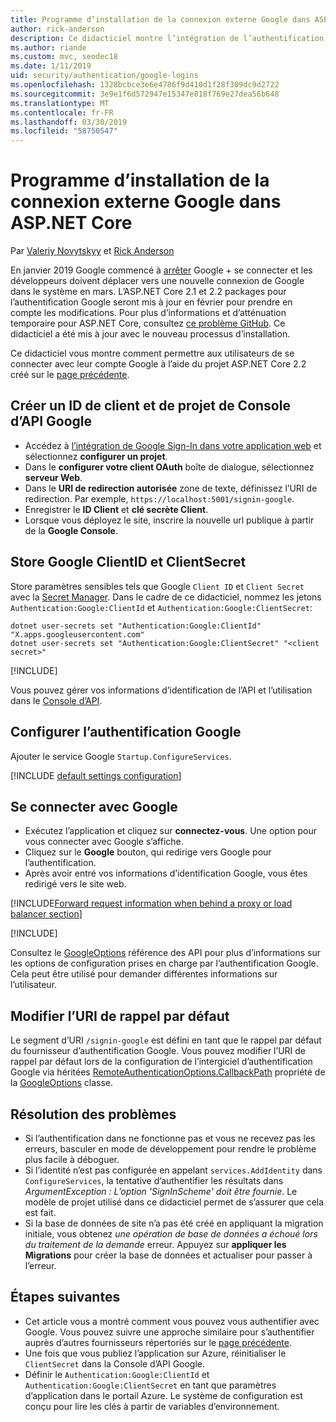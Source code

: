 ```yaml
---
title: Programme d’installation de la connexion externe Google dans ASP.NET Core
author: rick-anderson
description: Ce didacticiel montre l’intégration de l’authentification d’utilisateur de compte Google dans une application ASP.NET Core existante.
ms.author: riande
ms.custom: mvc, seodec18
ms.date: 1/11/2019
uid: security/authentication/google-logins
ms.openlocfilehash: 1328bcbce3e6e4786f9d410d1f28f309dc9d2722
ms.sourcegitcommit: 3e9e1f6d572947e15347e818f769e27dea56b648
ms.translationtype: MT
ms.contentlocale: fr-FR
ms.lasthandoff: 03/30/2019
ms.locfileid: "58750547"
---
```

# <a name="google-external-login-setup-in-aspnet-core"></a>Programme d’installation de la connexion externe Google dans ASP.NET Core

Par [Valeriy Novytskyy](https://github.com/01binary) et [Rick Anderson](https://twitter.com/RickAndMSFT)

En janvier 2019 Google commencé à [arrêter](https://developers.google.com/+/api-shutdown) Google + se connecter et les développeurs doivent déplacer vers une nouvelle connexion de Google dans le système en mars. L’ASP.NET Core 2.1 et 2.2 packages pour l’authentification Google seront mis à jour en février pour prendre en compte les modifications. Pour plus d’informations et d’atténuation temporaire pour ASP.NET Core, consultez [ce problème GitHub](https://github.com/aspnet/AspNetCore/issues/6486). Ce didacticiel a été mis à jour avec le nouveau processus d’installation.

Ce didacticiel vous montre comment permettre aux utilisateurs de se connecter avec leur compte Google à l’aide du projet ASP.NET Core 2.2 créé sur le [page précédente](xref:security/authentication/social/index).

## <a name="create-a-google-api-console-project-and-client-id"></a>Créer un ID de client et de projet de Console d’API Google

* Accédez à [l’intégration de Google Sign-In dans votre application web](https://developers.google.com/identity/sign-in/web/devconsole-project) et sélectionnez **configurer un projet**.
* Dans le **configurer votre client OAuth** boîte de dialogue, sélectionnez **serveur Web**.
* Dans le **URI de redirection autorisée** zone de texte, définissez l’URI de redirection. Par exemple, `https://localhost:5001/signin-google`.
* Enregistrer le **ID Client** et **clé secrète Client**.
* Lorsque vous déployez le site, inscrire la nouvelle url publique à partir de la **Google Console**.

## <a name="store-google-clientid-and-clientsecret"></a>Store Google ClientID et ClientSecret

Store paramètres sensibles tels que Google `Client ID` et `Client Secret` avec la [Secret Manager](xref:security/app-secrets). Dans le cadre de ce didacticiel, nommez les jetons `Authentication:Google:ClientId` et `Authentication:Google:ClientSecret`:

```console
dotnet user-secrets set "Authentication:Google:ClientId" "X.apps.googleusercontent.com"
dotnet user-secrets set "Authentication:Google:ClientSecret" "<client secret>"
```

[!INCLUDE[](~/includes/environmentVarableColon.md)]

Vous pouvez gérer vos informations d’identification de l’API et l’utilisation dans le [Console d’API](https://console.developers.google.com/apis/dashboard).

## <a name="configure-google-authentication"></a>Configurer l’authentification Google

Ajouter le service Google `Startup.ConfigureServices`.

[!INCLUDE [default settings configuration](includes/default-settings2-2.md)]

## <a name="sign-in-with-google"></a>Se connecter avec Google

* Exécutez l’application et cliquez sur **connectez-vous**. Une option pour vous connecter avec Google s’affiche.
* Cliquez sur le **Google** bouton, qui redirige vers Google pour l’authentification.
* Après avoir entré vos informations d’identification Google, vous êtes redirigé vers le site web.

[!INCLUDE[Forward request information when behind a proxy or load balancer section](includes/forwarded-headers-middleware.md)]

[!INCLUDE[](includes/chain-auth-providers.md)]

Consultez le [GoogleOptions](/dotnet/api/microsoft.aspnetcore.authentication.google.googleoptions) référence des API pour plus d’informations sur les options de configuration prises en charge par l’authentification Google. Cela peut être utilisé pour demander différentes informations sur l’utilisateur.

## <a name="change-the-default-callback-uri"></a>Modifier l’URI de rappel par défaut

Le segment d’URI `/signin-google` est défini en tant que le rappel par défaut du fournisseur d’authentification Google. Vous pouvez modifier l’URI de rappel par défaut lors de la configuration de l’intergiciel d’authentification Google via héritées [RemoteAuthenticationOptions.CallbackPath](/dotnet/api/microsoft.aspnetcore.authentication.remoteauthenticationoptions.callbackpath) propriété de la [GoogleOptions](/dotnet/api/microsoft.aspnetcore.authentication.google.googleoptions) classe.

## <a name="troubleshooting"></a>Résolution des problèmes

* Si l’authentification dans ne fonctionne pas et vous ne recevez pas les erreurs, basculer en mode de développement pour rendre le problème plus facile à déboguer.
* Si l’identité n’est pas configurée en appelant `services.AddIdentity` dans `ConfigureServices`, la tentative d’authentifier les résultats dans *ArgumentException : L’option 'SignInScheme' doit être fournie*. Le modèle de projet utilisé dans ce didacticiel permet de s’assurer que cela est fait.
* Si la base de données de site n’a pas été créé en appliquant la migration initiale, vous obtenez *une opération de base de données a échoué lors du traitement de la demande* erreur. Appuyez sur **appliquer les Migrations** pour créer la base de données et actualiser pour passer à l’erreur.

## <a name="next-steps"></a>Étapes suivantes

* Cet article vous a montré comment vous pouvez vous authentifier avec Google. Vous pouvez suivre une approche similaire pour s’authentifier auprès d’autres fournisseurs répertoriés sur le [page précédente](xref:security/authentication/social/index).
* Une fois que vous publiez l’application sur Azure, réinitialiser le `ClientSecret` dans la Console d’API Google.
* Définir le `Authentication:Google:ClientId` et `Authentication:Google:ClientSecret` en tant que paramètres d’application dans le portail Azure. Le système de configuration est conçu pour lire les clés à partir de variables d’environnement.
